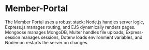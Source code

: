 # Member-Portal
The Member Portal uses a robust stack: Node.js handles server logic, Express.js manages routing, and EJS dynamically renders pages. Mongoose manages MongoDB, Multer handles file uploads, Express-session manages sessions, Dotenv loads environment variables, and Nodemon restarts the server on changes.
